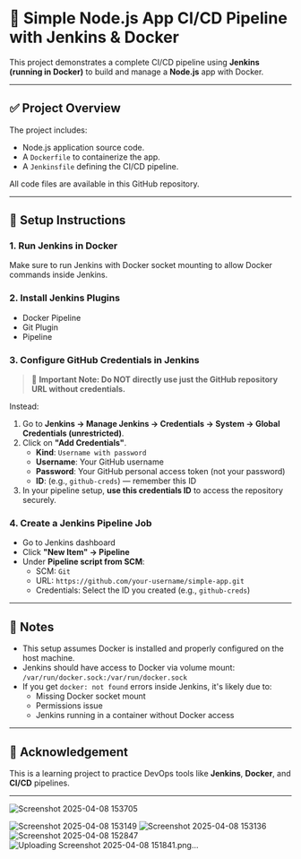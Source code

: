 # 🚀 Simple Node.js App CI/CD Pipeline with Jenkins & Docker

This project demonstrates a complete CI/CD pipeline using **Jenkins (running in Docker)** to build and manage a **Node.js** app with Docker.

---

## ✅ Project Overview

The project includes:
- Node.js application source code.
- A `Dockerfile` to containerize the app.
- A `Jenkinsfile` defining the CI/CD pipeline.

All code files are available in this GitHub repository.

---

## 🔧 Setup Instructions

### 1. Run Jenkins in Docker

Make sure to run Jenkins with Docker socket mounting to allow Docker commands inside Jenkins.

### 2. Install Jenkins Plugins
- Docker Pipeline
- Git Plugin
- Pipeline

### 3. Configure GitHub Credentials in Jenkins

> 🔐 **Important Note: Do NOT directly use just the GitHub repository URL without credentials.**

Instead:

1. Go to **Jenkins → Manage Jenkins → Credentials → System → Global Credentials (unrestricted)**.
2. Click on **"Add Credentials"**.
   - **Kind**: `Username with password`
   - **Username**: Your GitHub username
   - **Password**: Your GitHub personal access token (not your password)
   - **ID**: (e.g., `github-creds`) — remember this ID
3. In your pipeline setup, **use this credentials ID** to access the repository securely.

### 4. Create a Jenkins Pipeline Job

- Go to Jenkins dashboard
- Click **"New Item" → Pipeline**
- Under **Pipeline script from SCM**:
  - SCM: `Git`
  - URL: `https://github.com/your-username/simple-app.git`
  - Credentials: Select the ID you created (e.g., `github-creds`)

---

## 📌 Notes

- This setup assumes Docker is installed and properly configured on the host machine.
- Jenkins should have access to Docker via volume mount: `/var/run/docker.sock:/var/run/docker.sock`
- If you get `docker: not found` errors inside Jenkins, it's likely due to:
  - Missing Docker socket mount
  - Permissions issue
  - Jenkins running in a container without Docker access

---

## 🙌 Acknowledgement

This is a learning project to practice DevOps tools like **Jenkins**, **Docker**, and **CI/CD** pipelines.

---
![Screenshot 2025-04-08 153705](https://github.com/user-attachments/assets/8cf361e0-7487-4416-a8ac-f6b6de873b56)

![Screenshot 2025-04-08 153149](https://github.com/user-attachments/assets/651c255a-3509-4b24-a9f4-58465ef34e70)
![Screenshot 2025-04-08 153136](https://github.com/user-attachments/assets/19c32c6e-8cbd-4bf7-8fac-26d278c57dd0)
![Screenshot 2025-04-08 152847](https://github.com/user-attachments/assets/09d055bb-ec50-461b-a9d0-2f5526edae08)
![Uploading Screenshot 2025-04-08 151841.png…]()
